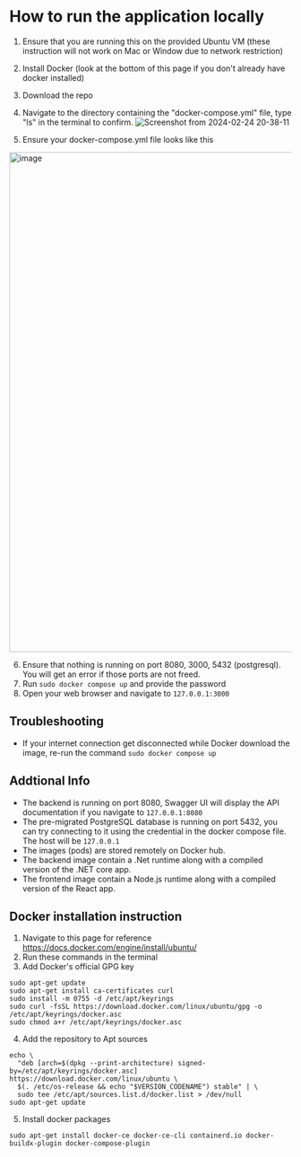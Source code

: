 
# How to run the application locally
1. Ensure that you are running this on the provided Ubuntu VM (these instruction will not work on Mac or Window due to network restriction)
2. Install Docker (look at the bottom of this page if you don't already have docker installed)
3. Download the repo
4. Navigate to the directory containing the "docker-compose.yml" file, type "ls" in the terminal to confirm.
![Screenshot from 2024-02-24 20-38-11](https://github.com/QuantumRangers-SE-Team-10/lasertech-backend/assets/76791231/a83d3a11-5703-4e68-8769-df84f8f34e54)

5. Ensure your docker-compose.yml file looks like this
<img width="891" alt="image" src="https://github.com/QuantumRangers-SE-Team-10/lasertech-backend/assets/76791231/d601d169-26ed-45ec-83df-a0cd5882d149">


6. Ensure that nothing is running on port 8080, 3000, 5432 (postgresql). You will get an error if those ports are not freed. 
7. Run ```sudo docker compose up``` and provide the password
8. Open your web browser and navigate to ```127.0.0.1:3000```

## Troubleshooting
- If your internet connection get disconnected while Docker download the image, re-run the command ```sudo docker compose up``` 
## Addtional Info
- The backend is running on port 8080, Swagger UI will display the API documentation if you navigate to ```127.0.0.1:8080```
- The pre-migrated PostgreSQL database is running on port 5432, you can try connecting to it using the credential in the docker compose file. The host will be ```127.0.0.1```
- The images (pods) are stored remotely on Docker hub.
- The backend image contain a .Net runtime along with a compiled version of the .NET core app.
- The frontend image contain a Node.js runtime along with a compiled version of the React app. 

## Docker installation instruction
1. Navigate to this page for reference https://docs.docker.com/engine/install/ubuntu/
2. Run these commands in the terminal
3. Add Docker's official GPG key
```
sudo apt-get update
sudo apt-get install ca-certificates curl
sudo install -m 0755 -d /etc/apt/keyrings
sudo curl -fsSL https://download.docker.com/linux/ubuntu/gpg -o /etc/apt/keyrings/docker.asc
sudo chmod a+r /etc/apt/keyrings/docker.asc
```

4. Add the repository to Apt sources
``` 
echo \
  "deb [arch=$(dpkg --print-architecture) signed-by=/etc/apt/keyrings/docker.asc] https://download.docker.com/linux/ubuntu \
  $(. /etc/os-release && echo "$VERSION_CODENAME") stable" | \
  sudo tee /etc/apt/sources.list.d/docker.list > /dev/null
sudo apt-get update
```
5. Install docker packages
```
sudo apt-get install docker-ce docker-ce-cli containerd.io docker-buildx-plugin docker-compose-plugin
```
